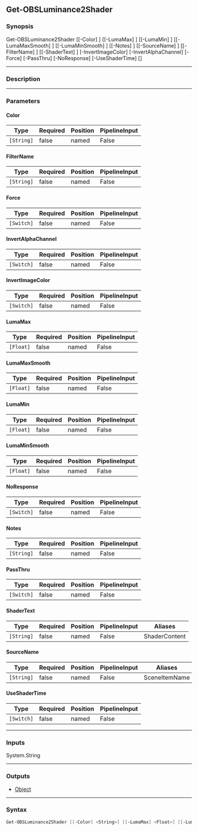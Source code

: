 Get-OBSLuminance2Shader
-----------------------

### Synopsis
Get-OBSLuminance2Shader [[-Color] <string>] [[-LumaMax] <float>] [[-LumaMin] <float>] [[-LumaMaxSmooth] <float>] [[-LumaMinSmooth] <float>] [[-Notes] <string>] [[-SourceName] <string>] [[-FilterName] <string>] [[-ShaderText] <string>] [-InvertImageColor] [-InvertAlphaChannel] [-Force] [-PassThru] [-NoResponse] [-UseShaderTime] [<CommonParameters>]

---

### Description

---

### Parameters
#### **Color**

|Type      |Required|Position|PipelineInput|
|----------|--------|--------|-------------|
|`[String]`|false   |named   |False        |

#### **FilterName**

|Type      |Required|Position|PipelineInput|
|----------|--------|--------|-------------|
|`[String]`|false   |named   |False        |

#### **Force**

|Type      |Required|Position|PipelineInput|
|----------|--------|--------|-------------|
|`[Switch]`|false   |named   |False        |

#### **InvertAlphaChannel**

|Type      |Required|Position|PipelineInput|
|----------|--------|--------|-------------|
|`[Switch]`|false   |named   |False        |

#### **InvertImageColor**

|Type      |Required|Position|PipelineInput|
|----------|--------|--------|-------------|
|`[Switch]`|false   |named   |False        |

#### **LumaMax**

|Type     |Required|Position|PipelineInput|
|---------|--------|--------|-------------|
|`[Float]`|false   |named   |False        |

#### **LumaMaxSmooth**

|Type     |Required|Position|PipelineInput|
|---------|--------|--------|-------------|
|`[Float]`|false   |named   |False        |

#### **LumaMin**

|Type     |Required|Position|PipelineInput|
|---------|--------|--------|-------------|
|`[Float]`|false   |named   |False        |

#### **LumaMinSmooth**

|Type     |Required|Position|PipelineInput|
|---------|--------|--------|-------------|
|`[Float]`|false   |named   |False        |

#### **NoResponse**

|Type      |Required|Position|PipelineInput|
|----------|--------|--------|-------------|
|`[Switch]`|false   |named   |False        |

#### **Notes**

|Type      |Required|Position|PipelineInput|
|----------|--------|--------|-------------|
|`[String]`|false   |named   |False        |

#### **PassThru**

|Type      |Required|Position|PipelineInput|
|----------|--------|--------|-------------|
|`[Switch]`|false   |named   |False        |

#### **ShaderText**

|Type      |Required|Position|PipelineInput|Aliases      |
|----------|--------|--------|-------------|-------------|
|`[String]`|false   |named   |False        |ShaderContent|

#### **SourceName**

|Type      |Required|Position|PipelineInput|Aliases      |
|----------|--------|--------|-------------|-------------|
|`[String]`|false   |named   |False        |SceneItemName|

#### **UseShaderTime**

|Type      |Required|Position|PipelineInput|
|----------|--------|--------|-------------|
|`[Switch]`|false   |named   |False        |

---

### Inputs
System.String

---

### Outputs
* [Object](https://learn.microsoft.com/en-us/dotnet/api/System.Object)

---

### Syntax
```PowerShell
Get-OBSLuminance2Shader [[-Color] <String>] [[-LumaMax] <Float>] [[-LumaMin] <Float>] [[-LumaMaxSmooth] <Float>] [[-LumaMinSmooth] <Float>] [-InvertImageColor <Switch>] [-InvertAlphaChannel <Switch>] [[-Notes] <String>] [[-SourceName] <String>] [[-FilterName] <String>] [[-ShaderText] <String>] [-Force <Switch>] [-PassThru <Switch>] [-NoResponse <Switch>] [-UseShaderTime <Switch>] [<CommonParameters>]
```
